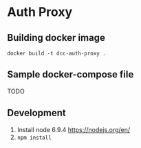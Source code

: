 # Auth Proxy

## Building docker image
`docker build -t dcc-auth-proxy .`

## Sample docker-compose file
TODO

## Development
1. Install node 6.9.4 https://nodejs.org/en/
2. `npm install`
